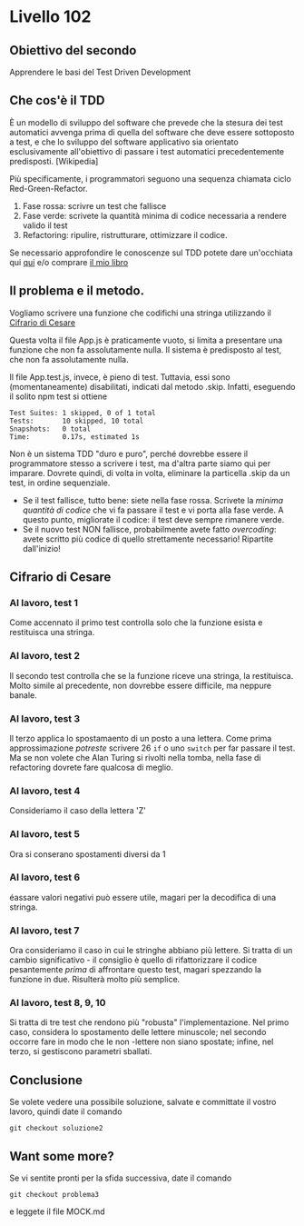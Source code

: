 # Livello 102

## Obiettivo del secondo

Apprendere le basi del Test Driven Development


## Che cos'è il TDD

È un modello di sviluppo del software che prevede che la stesura dei test automatici avvenga prima di quella del software che deve essere sottoposto a test, e che lo sviluppo del software applicativo sia orientato esclusivamente all'obiettivo di passare i test automatici precedentemente predisposti. [Wikipedia]

Più specificamente, i programmatori seguono  una sequenza chiamata ciclo Red-Green-Refactor. 

1. Fase rossa: scrivre un test che fallisce
2. Fase verde: scrivete la quantità minima di codice necessaria a rendere valido il test
3. Refactoring: ripulire, ristrutturare, ottimizzare il codice.

Se necessario approfondire le conoscenze sul TDD potete dare un'occhiata qui [qui](https://www.ionos.it/digitalguide/siti-web/programmazione-del-sito-web/cose-il-test-driven-development/) e/o comprare [il mio libro](https://www.ibs.it/tecnologia-progettazione-per-mondo-digitale-ebook-marcello-missiroli/e/9788899283025)

## Il problema e il metodo. 

Vogliamo scrivere una funzione che codifichi una stringa utilizzando il [Cifrario di Cesare](https://it.wikipedia.org/wiki/Cifrario_di_Cesare)

Questa volta il file App.js è praticamente vuoto, si limita a presentare una funzione che non fa assolutamente nulla. Il sistema è predisposto al test, che non fa assolutamente nulla.

Il file App.test.js, invece, è pieno di test. Tuttavia, essi sono (momentaneamente) disabilitati, indicati dal metodo .skip. Infatti, eseguendo il solito npm test si ottiene

```
Test Suites: 1 skipped, 0 of 1 total
Tests:       10 skipped, 10 total
Snapshots:   0 total
Time:        0.17s, estimated 1s
```
Non è un sistema TDD "duro e puro", perché dovrebbe essere il programmatore stesso a scrivere i test, ma d'altra parte siamo qui per imparare. Dovrete quindi, di volta in volta, eliminare la particella .skip da un test, in ordine sequenziale. 

- Se il test fallisce, tutto bene: siete nella fase rossa. Scrivete la *minima quantità di codice* che vi fa passare il test e vi porta alla fase verde. A questo punto, migliorate il codice: il test deve sempre rimanere verde. 
- Se il nuovo test NON fallisce, probabilmente avete fatto *overcoding*: avete scritto più codice di quello strettamente necessario! Ripartite dall'inizio!



## Cifrario di Cesare


### Al lavoro, test 1

Come accennato il primo test controlla solo che la funzione esista e restituisca una stringa. 

### Al lavoro, test 2

Il secondo test controlla che se la funzione riceve una stringa,  la restituisca. Molto simile al precedente, non dovrebbe essere difficile, ma neppure banale.

### Al lavoro, test 3

Il terzo applica lo spostamaento di un posto a una lettera. Come prima approssimazione *potreste* scrivere 26 ```if``` o uno ```switch``` per far passare il test. Ma se non volete che Alan Turing si rivolti nella tomba, nella fase di refactoring  dovrete fare qualcosa di meglio. 

### Al lavoro, test 4

Consideriamo il caso della lettera 'Z'

### Al lavoro, test 5

Ora si conserano spostamenti diversi da 1


### Al lavoro, test 6

éassare valori negativi può essere utile, magari per la decodifica di una stringa.


### Al lavoro, test 7

Ora consideriamo il caso in cui le stringhe abbiano più lettere. Si tratta di un cambio significativo - il consiglio è quello di rifattorizzare il codice pesantemente *prima* di affrontare questo test, magari spezzando la funzione in due. Risulterà molto più semplice.  


### Al lavoro, test 8, 9, 10
Si tratta di tre test che rendono più "robusta" l'implementazione. Nel primo caso, considera lo spostamento delle lettere minuscole; nel secondo occorre fare in modo che le non -lettere non siano spostate; infine, nel terzo, si gestiscono parametri sballati. 

## Conclusione

Se volete vedere una possibile soluzione, salvate e committate il vostro lavoro, quindi date il comando 

``` git checkout soluzione2 ```

## Want some more?

Se vi sentite pronti per la sfida successiva, date il comando 

``` git checkout problema3  ```

e leggete il file MOCK.md